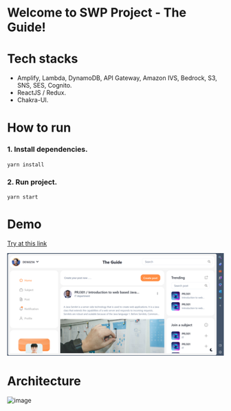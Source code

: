 
# Welcome to SWP Project - The Guide!

# Tech stacks
- Amplify, Lambda, DynamoDB, API Gateway, Amazon IVS, Bedrock, S3, SNS, SES, Cognito.
- ReactJS  /  Redux.
- Chakra-UI.


# How to run

### 1. Install dependencies.

    yarn install

### 2. Run project.

    yarn start

# Demo
[Try at this link](https://www.docs.rapify-cloud.com)

![enter image description here](https://github.com/vuongbachdoan/MAIL_IMAGES/blob/main/Screenshot%202023-10-16%20005002.png?raw=true)


# Architecture
![image](https://github.com/vuongbachdoan/THE-GUIDE/assets/110236548/15284f3b-2638-41c3-ad38-336a6e267a5b)



